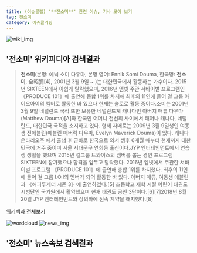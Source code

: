 ```yaml
---
title: (이슈클립) '**전소미**' 관련 이슈, 기사 모아 보기
tag: 전소미
category: 이슈클리핑
---
```

![wiki_img](https://user-images.githubusercontent.com/42597476/44503234-41136a80-a6d0-11e8-9071-6fc6418eafe4.png)
## **'**전소미**'** 위키피디아 검색결과
>**전소미**(본명: 에닉 소미 다우마, 본명 영어: Ennik Somi Douma, 한국명: **전소미**, 全昭彌[4], 2001년 3월 9일 ~ )는 대한민국에서 활동하는 가수이다. 2015년 SIXTEEN에서 아쉽게 탈락했으며, 2016년 엠넷 주관 서바이벌 프로그램인 《PRODUCE 101》에 출연해 종합 1위를 차지해 최후의 11인에 들어 걸 그룹 아이오아이의 멤버로 활동한 바 있으나 현재는 솔로로 활동 중이다.소미는 2001년 3월 9일 네덜란드 국적 또한 보유한 네덜란드계 캐나다인 아버지 매튜 다우마(Matthew Douma)[A]와 한국인 어머니 전선희 사이에서 태어나 캐나다, 네덜란드, 대한민국 국적을 소지하고 있다. 형제 자매로는 2009년 3월 9일생인 여동생 전에블린(에블린 매버릭 다우마, Evelyn Maverick Douma)이 있다. 캐나다 온타리오주 에서 출생 후 곧바로 한국으로 와서 생후 6개월 때부터 현재까지 대한민국에 거주 중이며 서울 서대문구 연희동 출신이다.JYP 엔터테인먼트에서 연습생 생활을 했으며 2015년 걸그룹 트와이스의 멤버를 뽑는 경연 프로그램 SIXTEEN에 참가했으나 합격을 앞두고 탈락했다. 2016년 엠넷에서 주관한 서바이벌 프로그램 《PRODUCE 101》에 출연해 총합 1위를 차지했다. 최후의 11인에 들어 걸 그룹 I.O.I의 멤버가 되어 활동한 바 있다. 아버지 매튜, 여동생 에블린과 《해피투게더 시즌 3》에 출연하였다.[5] 초등학교 재학 시절 어린이 태권도 시범단인 국기원에서 활약했으며 현재 태권도 공인 3단이다.[6][7]2018년 8월 20일 JYP 엔터테인먼트와 상의하에 전속 계약을 해지했다.[8]

<a href="https://ko.wikipedia.org/wiki/전소미" target="_blank">위키백과 전체보기</a>

![wordcloud](https://s3.ap-northeast-2.amazonaws.com/lyrics101-wordcloud/2018-09-24-1537717222.png)
![news_img](https://user-images.githubusercontent.com/42597476/44507050-1206f400-a6e4-11e8-8d98-7ffbfebb353f.png)
## **'**전소미**'** 뉴스속보 검색결과

